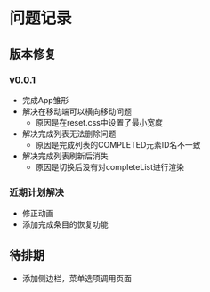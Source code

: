 # 问题记录

## 版本修复

### v0.0.1 

- 完成App雏形
- 解决在移动端可以横向移动问题
    - 原因是在reset.css中设置了最小宽度
- 解决完成列表无法删除问题
    - 原因是完成列表的COMPLETED元素ID名不一致
- 解决完成列表刷新后消失
    - 原因是切换后没有对completeList进行渲染

### 近期计划解决

- 修正动画
- 添加完成条目的恢复功能

## 待排期

- 添加侧边栏，菜单选项调用页面
